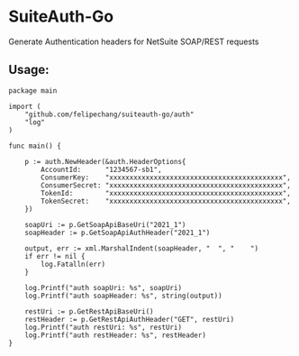 # SuiteAuth-Go

Generate Authentication headers for NetSuite SOAP/REST requests

## Usage:

    package main

    import (
        "github.com/felipechang/suiteauth-go/auth"
        "log"
    )

    func main() {
    
        p := auth.NewHeader(&auth.HeaderOptions{
            AccountId:      "1234567-sb1",
            ConsumerKey:    "xxxxxxxxxxxxxxxxxxxxxxxxxxxxxxxxxxxxxxxxxxx",
            ConsumerSecret: "xxxxxxxxxxxxxxxxxxxxxxxxxxxxxxxxxxxxxxxxxxx",
            TokenId:        "xxxxxxxxxxxxxxxxxxxxxxxxxxxxxxxxxxxxxxxxxxx",
            TokenSecret:    "xxxxxxxxxxxxxxxxxxxxxxxxxxxxxxxxxxxxxxxxxxx",
        })
    
        soapUri := p.GetSoapApiBaseUri("2021_1")
        soapHeader := p.GetSoapApiAuthHeader("2021_1")
    
        output, err := xml.MarshalIndent(soapHeader, "  ", "    ")
        if err != nil {
            log.Fatalln(err)
        }
    
        log.Printf("auth soapUri: %s", soapUri)
        log.Printf("auth soapHeader: %s", string(output))
    
        restUri := p.GetRestApiBaseUri()
        restHeader := p.GetRestApiAuthHeader("GET", restUri)
        log.Printf("auth restUri: %s", restUri)
        log.Printf("auth restHeader: %s", restHeader)
    }